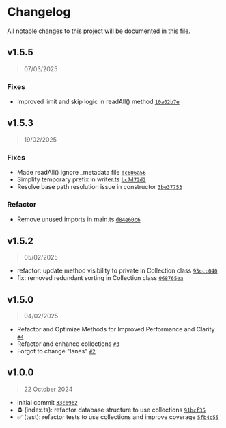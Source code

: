 # Changelog

All notable changes to this project will be documented in this file.

## v1.5.5

> 07/03/2025

### Fixes

- Improved limit and skip logic in readAll() method [`10a02b7e`](https://github.com/realfakenerd/jason/commit/10a02b7e306caa4a13eaeef8d79ad491e194528f)

## v1.5.3

> 19/02/2025

### Fixes

- Made readAll() ignore _metadata file [`dc606a56`](https://github.com/realfakenerd/jason/commit/dc606a561138044b65b1da671d9a337069b46430)
- Simplify temporary prefix in writer.ts [`bc7d72d2`](https://github.com/realfakenerd/jason/commit/bc7d72d27c7fc149457391b44141428461ca0726)
- Resolve base path resolution issue in constructor [`3be37753`](https://github.com/realfakenerd/jason/commit/3be377530e65d174104080437e008ea03375f5f7)

### Refactor

- Remove unused imports in main.ts [`d84e60c6`](https://github.com/realfakenerd/jason/commit/d84e60c6f8d1753009e1c90b3ef18a8bf2183b47)

## v1.5.2

> 05/02/2025

- refactor: update method visibility to private in Collection class [`93ccc040`](https://github.com/realfakenerd/jason/commit/93ccc0400de9c75282725e81a33fba91f9022fc1)
- fix: removed redundant sorting in Collection class [`068765ea`](https://github.com/realfakenerd/jason/commit/068765ea480ae9b3e2e5fac7306f1332498d05fc)

## v1.5.0

> 04/02/2025

- Refactor and Optimize Methods for Improved Performance and Clarity [`#4`](https://github.com/realfakenerd/jason/pull/4)
- Refactor and enhance collections [`#3`](https://github.com/realfakenerd/jason/pull/3)
- Forgot to change "lanes" [`#2`](https://github.com/realfakenerd/jason/pull/2)

## v1.0.0

> 22 October 2024

- initial commit [`33cb9b2`](https://github.com/realfakenerd/jason/commit/33cb9b260a9b8dd9288c5038747f8f16ed17be74)
- ♻️ (index.ts): refactor database structure to use collections [`91bcf35`](https://github.com/realfakenerd/jason/commit/91bcf359541113f9306eabc712c6d23cab23e98b)
- ✅ (test): refactor tests to use collections and improve coverage [`5fb4c55`](https://github.com/realfakenerd/jason/commit/5fb4c5565f1df3eb3c71a6b263d618137d40bf17)
